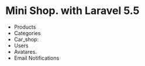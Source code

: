# Mini Shop. with Laravel 5.5

* Products
* Categories
* Car_shop:
* Users
* Avatares.
* Email Notifications
